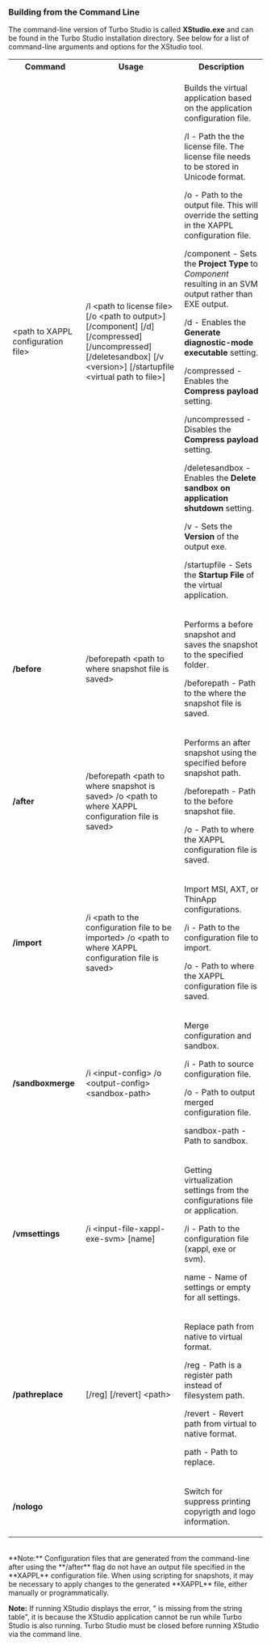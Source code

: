 ### Building from the Command Line

The command-line version of Turbo Studio is called <b>XStudio.exe</b> and can be found in the Turbo Studio installation directory. See below for a list of command-line arguments and options for the XStudio tool.

<table>
	<tr>
		<th>Command</th>
		<th>Usage</th>
		<th>Description</th>
	</tr>
	<tr>
        <td><span>&lt;path to XAPPL configuration file&gt;</span></td>
        <td><span>/l &lt;path to license file&gt; [/o &lt;path to output&gt;] [/component] [/d] [/compressed] [/uncompressed] [/deletesandbox] [/v &lt;version&gt;] [/startupfile &lt;virtual path to file&gt;]</span></td>
        <td>
            <p>Builds the virtual application based on the application configuration file.</p>
            <p>/l - Path the the license file. <span>The license file needs to be stored in Unicode format.</span></p>
            <p>/o - Path to the output file. This will override the setting in the XAPPL <span>configuration </span>file.</p>
            <p>/component - Sets the <strong>Project Type</strong> to <em>Component</em> resulting in an SVM output rather than EXE output.&nbsp;</p>
            <p>/d - Enables the <strong>Generate diagnostic-mode executable </strong>setting.</p>
            <p>/compressed - Enables the <strong>Compress payload</strong> setting.</p>
            <p>/uncompressed - Disables the <strong>Compress payload</strong> setting.</p>
            <p>/deletesandbox - Enables the <strong>Delete sandbox on application shutdown</strong> setting.</p>
            <p>/v - Sets the <strong>Version </strong>of the output exe.</p>
            <p>/startupfile - Sets the <strong>Startup File</strong> of the virtual application.</p>
        </td>
    </tr>
    <tr>
        <td>
            <p><strong>/before</strong></p>
        </td>
        <td>/beforepath &lt;path to where snapshot file is saved&gt;</td>
        <td>
            <p>Performs a before snapshot and saves the snapshot to the specified folder.</p>
            <p>/beforepath - Path to the where the snapshot file is saved.</p>
        </td>
    </tr>
    <tr>
        <td>
            <p><strong>/after</strong></p>
        </td>
        <td>
            <p>/beforepath &lt;path to where snapshot is saved&gt; /o &lt;path to where XAPPL configuration file is saved&gt;</p>
        </td>
        <td>
            <p>Performs an after snapshot using the specified before snapshot path.</p>
            <p>/beforepath - Path to the before snapshot file.</p>
            <p>/o - Path to where the XAPPL configuration file is saved.</p>
        </td>
    </tr>
    <tr>
        <td>
             <p><strong>/import</strong></p>
        </td>
        <td>/i &lt;path to the configuration file to be imported&gt; /o <span>&lt;path to where XAPPL configuration file is saved&gt;</span></td>
        <td>
            <p>Import MSI, AXT, or ThinApp configurations.</p>
            <p>/i - Path to the configuration file to import.</p>
            <p>/o - Path to where the <span>XAPPL configuration file is saved.</span></p>
        </td>
    </tr>
    <tr>
        <td>
             <p><strong>/sandboxmerge</strong></p>
        </td>
        <td>/i &lt;input-config&gt; /o &lt;output-config&gt; &lt;sandbox-path&gt;</td>
        <td>
            <p>Merge configuration and sandbox.</p>
            <p>/i - Path to source configuration file.</p>
            <p>/o - Path to output merged configuration file.</p>
            <p>sandbox-path - Path to sandbox.</p>
        </td>
    </tr>
    <tr>
        <td>
             <p><strong>/vmsettings</strong></p>
        </td>
        <td>/i &lt;input-file-xappl-exe-svm&gt [name]</td>
        <td>
            <p>Getting virtualization settings from the configurations file or application.</p>
            <p>/i - Path to the configuration file (xappl, exe or svm).</p>
            <p>name - Name of settings or empty for all settings.</p>
        </td>
    </tr>
    <tr>
        <td>
             <p><strong>/pathreplace</strong></p>
        </td>
        <td>[/reg] [/revert] &lt;path&gt</td>
        <td>
            <p>Replace path from native to virtual format.</p>
            <p>/reg - Path is a register path instead of filesystem path.</p>
            <p>/revert - Revert path from virtual to native format.</p>
            <p>path - Path to replace.</p>
        </td>
    </tr>
        <td>
             <p><strong>/nologo</strong></p>
        </td>
        <td></td>
        <td>
            <p>Switch for suppress printing copyrigth and logo information.</p>
        </td>
    </tr>
</table>
<br>
**Note:** Configuration files that are generated from the command-line after using the **/after** flag do not have an output file specified in the **XAPPL** configuration file. When using scripting for snapshots, it may be necessary to apply changes to the generated **XAPPL** file, either manually or programmatically.

**Note:** If running XStudio displays the error, "<SandboxCollision> is missing from the string table", it is because the XStudio application cannot be run while Turbo Studio is also running. Turbo Studio must be closed before running XStudio via the command line.
